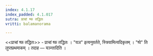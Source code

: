 ```yaml
---
index: 4.1.17
index_padded: 4.1.017
sutra: प्राचां ष्फ तद्धितः
vritti: balamanorama

---
```

<<प्राचां ष्फ तद्धितः>> - प्राचां ष्फ तद्धितः । "यञ" इत्यनुवर्तते, स्त्रियामित्यदिकृतम् । "ष्पे" ति लुप्तप्रथमाकम् । तदाह — यञ्न्तादिति । 